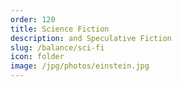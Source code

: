 ```yaml
---
order: 120
title: Science Fiction
description: and Speculative Fiction
slug: /balance/sci-fi
icon: folder
image: /jpg/photos/einstein.jpg
---
```

